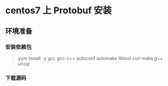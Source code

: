# centos7 上 Protobuf 安装  
## 环境准备  
### 安装依赖包  
>yum install -y gcc gcc-c++ autoconf automake libtool curl make g++ unzip

### 下载源码  

